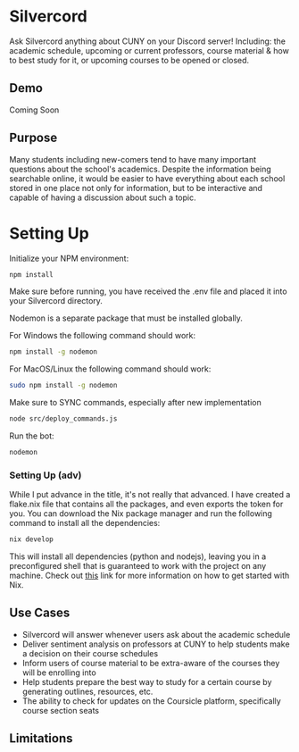 # Silvercord 
Ask Silvercord anything about CUNY on your Discord server! Including: the academic schedule, upcoming or current professors, course material & how to best study for it, or upcoming courses to be opened or closed.

## Demo
Coming Soon

## Purpose
Many students including new-comers tend to have many important questions about the school's academics. Despite the information being searchable online, it would be easier to have everything about each school stored
in one place not only for information, but to be interactive and capable of having a discussion about such a topic. 

# Setting Up
Initialize your NPM environment: </br>
```bash
npm install
```
Make sure before running, you have received the .env file and placed it into your Silvercord directory. </br>

Nodemon is a separate package that must be installed globally.

For Windows the following command should work:
```bash
npm install -g nodemon
``` 
For MacOS/Linux the following command should work: 
```bash
sudo npm install -g nodemon
``` 
Make sure to SYNC commands, especially after new implementation
```bash
node src/deploy_commands.js
```
Run the bot: </br>
```bash
nodemon
```

### Setting Up (adv)
While I put advance in the title, it's not really that advanced. I have created a flake.nix file that contains all the packages, and even exports the token for you. You can download the Nix package manager and run the following command to install all the dependencies: 
```bash
nix develop
```
This will install all dependencies (python and nodejs), leaving you in a preconfigured shell that is guaranteed to work with the project on any machine. Check out [this](https://nix.dev/install-nix) link for more information on how to get started with Nix.

## Use Cases

- Silvercord will answer whenever users ask about the academic schedule
- Deliver sentiment analysis on professors at CUNY to help students make a decision on their course schedules
- Inform users of course material to be extra-aware of the courses they will be enrolling into
- Help students prepare the best way to study for a certain course by generating outlines, resources, etc.
- The ability to check for updates on the Coursicle platform, specifically course section seats

## Limitations
